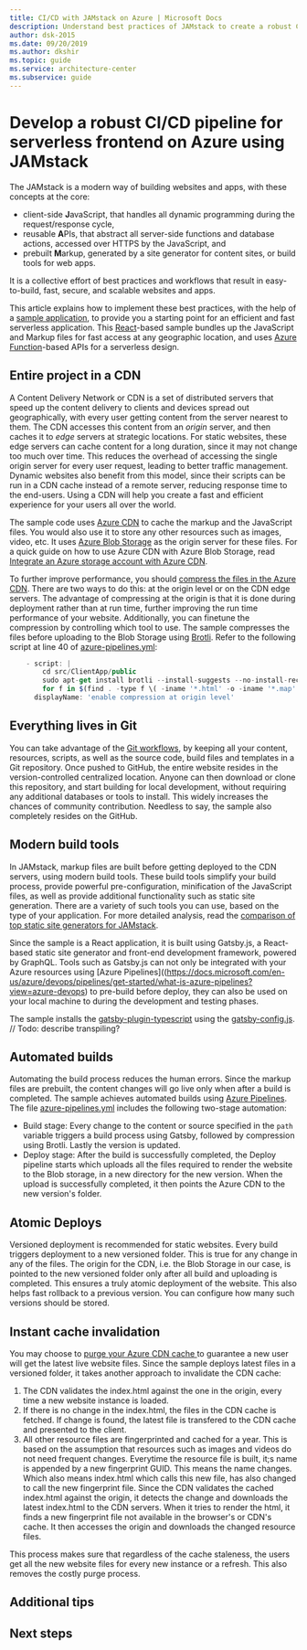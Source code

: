 ```yaml
---
title: CI/CD with JAMstack on Azure | Microsoft Docs
description: Understand best practices of JAMstack to create a robust CI/CD pipeline for serverless applications. 
author: dsk-2015
ms.date: 09/20/2019
ms.author: dkshir
ms.topic: guide
ms.service: architecture-center
ms.subservice: guide
---
```


# Develop a robust CI/CD pipeline for serverless frontend on Azure using JAMstack

The JAMstack is a modern way of building websites and apps, with these concepts at the core:

- client-side **J**avaScript, that handles all dynamic programming during the request/response cycle,
- reusable **A**PIs, that abstract all server-side functions and database actions, accessed over HTTPS by the JavaScript, and
- prebuilt **M**arkup, generated by a site generator for content sites, or build tools for web apps. 

It is a collective effort of best practices and workflows that result in easy-to-build, fast, secure, and scalable websites and apps. 

This article explains how to implement these best practices, with the help of a [sample application](https://github.com/mspnp/serverless-reference-implementation/), to provide you a starting point for an efficient and fast serverless application. This [React](http://Reactjs.org)-based sample bundles up the JavaScript and Markup files for fast access at any geographic location, and uses [Azure Function](https://docs.microsoft.com/en-us/azure/azure-functions/functions-overview)-based APIs for a serverless design. 

## Entire project in a CDN

A Content Delivery Network or CDN is a set of distributed servers that speed up the content delivery to clients and devices spread out geographically, with every user getting content from the server nearest to them. The CDN accesses this content from an *origin* server, and then caches it to *edge* servers at strategic locations. For static websites, these edge servers can cache content for a long duration, since it may not change too much over time. This reduces the overhead of accessing the single origin server for every user request, leading to better traffic management. Dynamic websites also benefit from this model, since their scripts can be run in a CDN cache instead of a remote server, reducing response time to the end-users. Using a CDN will help you create a fast and efficient experience for your users all over the world.

The sample code uses [Azure CDN](https://docs.microsoft.com/azure/cdn/cdn-overview) to cache the markup and the JavaScript files. You would also use it to store any other resources such as images, video, etc. It uses [Azure Blob Storage](https://docs.microsoft.com/en-us/azure/storage/blobs/storage-blobs-overview) as the origin server for these files. For a quick guide on how to use Azure CDN with Azure Blob Storage, read [Integrate an Azure storage account with Azure CDN](https://docs.microsoft.com/en-us/azure/cdn/cdn-create-a-storage-account-with-cdn).

To further improve performance, you should [compress the files in the Azure CDN](https://docs.microsoft.com/en-us/azure/cdn/cdn-improve-performance). There are two ways to do this: at the origin level or on the CDN edge servers. The advantage of compressing at the origin is that it is done during deployment rather than at run time, further improving the run time performance of your website. Additionally, you can finetune the compression by controlling which tool to use. The sample compresses the files before uploading to the Blob Storage using [Brotli](https://brotli.org/). Refer to the following script at line 40 of [azure-pipelines.yml](https://github.com/mspnp/serverless-reference-implementation/blob/master/src/ClientApp/azure-pipelines.yml):

```JavaScript
    - script: |
        cd src/ClientApp/public
        sudo apt-get install brotli --install-suggests --no-install-recommends -q --assume-yes
        for f in $(find . -type f \( -iname '*.html' -o -iname '*.map' -o -iname '*.js' -o -iname '*.json' \)); do brotli $f -Z -j -f -v && mv ${f}.br $f; done
      displayName: 'enable compression at origin level'
``` 

## Everything lives in Git

You can take advantage of the [Git workflows](https://git-scm.com/docs/gitworkflows), by keeping all your content, resources, scripts, as well as the source code, build files and templates in a Git repository. Once pushed to GitHub, the entire website resides in the version-controlled centralized location. Anyone can then download or clone this repository, and start building for local development, without requiring any additional databases or tools to install. This widely increases the chances of community contribution. Needless to say, the sample also completely resides on the GitHub. 

## Modern build tools

In JAMstack, markup files are built before getting deployed to the CDN servers, using modern build tools. These build tools simplify your build process, provide powerful pre-configuration, minification of the JavaScript files, as well as provide additional functionality such as static site generation. There are a variety of such tools you can use, based on the type of your application. For more detailed analysis, read the [comparison of top static site generators for JAMstack](https://blog.logrocket.com/the-best-static-websites-generators-compared-5f1f9eeeaf1a/).

Since the sample is a React application, it is built using Gatsby.js, a React-based static site generator and front-end development framework, powered by GraphQL. Tools such as Gatsby.js can not only be integrated with your Azure resources using [Azure Pipelines]((https://docs.microsoft.com/en-us/azure/devops/pipelines/get-started/what-is-azure-pipelines?view=azure-devops) to pre-build before deploy, they can also be used on your local machine to during the development and testing phases. 

The sample installs the [gatsby-plugin-typescript](https://www.gatsbyjs.org/packages/gatsby-plugin-typescript/) using the [gatsby-config.js](https://github.com/mspnp/serverless-reference-implementation/blob/master/src/ClientApp/gatsby-config.js). // Todo: describe transpiling? 


## Automated builds

Automating the build process reduces the human errors. Since the markup files are prebuilt, the content changes will go live only when after a build is completed. The sample achieves automated builds using [Azure Pipelines](https://docs.microsoft.com/en-us/azure/devops/pipelines/get-started/what-is-azure-pipelines?view=azure-devops). The file [azure-pipelines.yml](https://github.com/mspnp/serverless-reference-implementation/blob/master/src/ClientApp/azure-pipelines.yml) includes the following two-stage automation: 

- Build stage: Every change to the content or source specified in the `path` variable triggers a build process using Gatsby, followed by compression using Brotli. Lastly the version is updated. 
- Deploy stage: After the build is successfully completed, the Deploy pipeline starts which uploads all the files required to render the website to the Blob storage, in a new directory for the new version. When the upload is successfully completed, it then points the Azure CDN to the new version's folder. 
 

## Atomic Deploys

Versioned deployment is recommended for static websites. Every build triggers deployment to a new versioned folder. This is true for any change in any of the files. The origin for the CDN, i.e. the Blob Storage in our case, is pointed to the new versioned folder only after all build and uploading is completed. This ensures a truly atomic deployment of the website. This also helps fast rollback to a previous version. You can configure how many such versions should be stored.  

## Instant cache invalidation

You may choose to [purge your Azure CDN cache ](https://docs.microsoft.com/en-us/azure/cdn/cdn-purge-endpoint) to guarantee a new user will get the latest live website files. Since the sample deploys latest files in a versioned folder, it takes another approach to invalidate the CDN cache: 

1. The CDN validates the index.html against the one in the origin, every time a new website instance is loaded. 
2. If there is no change in the index.html, the files in the CDN cache is fetched. If change is found, the latest file is transfered to the CDN cache and presented to the client. 
3. All other resource files are fingerprinted and cached for a year. This is based on the assumption that resources such as images and videos do not need frequent changes. Everytime the resource file is built, it;s name is appended by a new fingerprint GUID. This means the name changes. Which also means index.html which calls this new file, has also changed to call the new fingerprint file. Since the CDN validates the cached index.html against the origin, it detects the change and downloads the latest index.html to the CDN servers. When it tries to render the html, it finds a new fingerprint file not available in the browser's or CDN's cache. It then accesses the origin and downloads the changed resource files.

This process makes sure that regardless of the cache staleness, the users get all the new website files for every new instance or a refresh. This also removes the costly purge process. 

## Additional tips

<!-- lessons learnt during the dev 
-->

## Next steps

<!-- Any other follow up? -->
